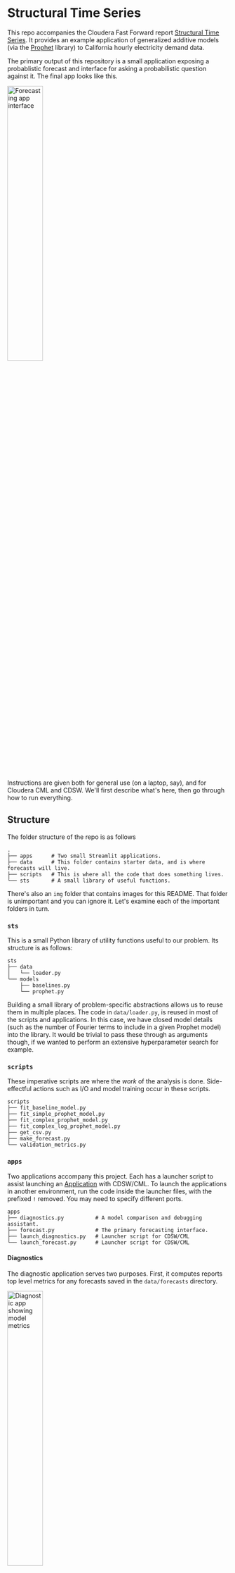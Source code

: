 # Structural Time Series

This repo accompanies the Cloudera Fast Forward report [Structural Time Series](https://structural-time-series.fastforwardlabs.com/).
It provides an example application of generalized additive models (via the [Prophet](https://facebook.github.io/prophet/) library) to California hourly electricity demand data.

The primary output of this repository is a small application exposing a probablistic forecast and interface for asking a probabilistic question against it.
The final app looks like this.

<img src="img/app.png" alt="Forecasting app interface" width="40%">

Instructions are given both for general use (on a laptop, say), and for Cloudera CML and CDSW.
We'll first describe what's here, then go through how to run everything.

## Structure

The folder structure of the repo is as follows

```
.
├── apps      # Two small Streamlit applications.
├── data      # This folder contains starter data, and is where forecasts will live.
├── scripts   # This is where all the code that does something lives.
└── sts       # A small library of useful functions.
```

There's also an `img` folder that contains images for this README.
That folder is unimportant and you can ignore it.
Let's examine each of the important folders in turn.

### `sts`

This is a small Python library of utility functions useful to our problem.
Its structure is as follows:

```
sts
├── data
│   └── loader.py
└── models
    ├── baselines.py
    └── prophet.py
```

Building a small library of problem-specific abstractions allows us to reuse them in multiple places.
The code in `data/loader.py`, is reused in most of the scripts and applications.
In this case, we have closed model details (such as the number of Fourier terms to include in a given Prophet model) into the library.
It would be trivial to pass these through as arguments though, if we wanted to perform an extensive hyperparameter search for example.

### `scripts`

These imperative scripts are where the _work_ of the analysis is done.
Side-effectful actions such as I/O and model training occur in these scripts.

```
scripts
├── fit_baseline_model.py
├── fit_simple_prophet_model.py
├── fit_complex_prophet_model.py
├── fit_complex_log_prophet_model.py
├── get_csv.py
├── make_forecast.py
└── validation_metrics.py
```

### `apps`

Two applications accompany this project.
Each has a launcher script to assist launching an [Application](https://docs.cloudera.com/machine-learning/cloud/applications/topics/ml-applications.html) with CDSW/CML.
To launch the applications in another environment, run the code inside the launcher files, with the prefixed `!` removed.
You may need to specify different ports.

```
apps
├── diagnostics.py          # A model comparison and debugging assistant.
├── forecast.py             # The primary forecasting interface.
├── launch_diagnostics.py   # Launcher script for CDSW/CML
└── launch_forecast.py      # Launcher script for CDSW/CML
```

#### Diagnostics

The diagnostic application serves two purposes.
First, it computes reports top level metrics for any forecasts saved in the `data/forecasts` directory.

<img src="img/diagnostic-metrics.png" alt="Diagnostic app showing model metrics" width="40%">

Second, it provides a few diagnostic charts, including a zoomable forecast.

<img src="img/diagnostic-chart.png" alt="Diagnostic app showing chart of forecast" width="40%">

#### Forecast

The primary forecast application (pictured at the top of this README) is a prototype user interface for the forecast this analysis generates.

## Running through the analysis

To go from a fresh clone of the repo to the final state, follow these instructions in order.

### Installation

The code and applications within were developed against Python 3.6.9, and are likely also to function with more recent versions of Python.

To install dependencies, first create and activate new virtual environment through your preferred means, then pip install from the requirements file. I recommend:

```python
python3 -m venv .venv
source .venv/bin/activate
pip install -r requirements.txt
```

In CML or CDSW, no virtual env is necessary. Instead, inside a Python 3 session, simply run

```python
!pip3 install -r requirements.txt     # notice `pip3`, not `pip`
```

Next, install the `sts` module from this repository, with

```python
pip3 install -e .
```

from inside the root directory of this repo.

### Data

We use historic California electricity demand data from the [US Energy Information Administration](https://www.eia.gov/opendata/qb.php?category=3389936&sdid=EBA.CAL-ALL.D.H).

A full set of data through October 12th 2020 is included as a starter.
More recent data can be fetched from the [EIA open data API](https://www.eia.gov/opendata/).
Doing so requires an API key, which must be set as an the `EIA_API_KEY` environment variable for this project (another name may be used if ).
To fetch new data, simply call the `load_california_electricity_demand` function from the `sts.data.loader` module.
The code is set up to work directly with the json response to the EIA API.
See the module for more details.

### Scripts

To fit models and generate forecasts, we call each script in turn from the `scripts` directory.

```bash
python3 scripts/fit_baseline_model.py
python3 scripts/fit_simple_prophet_model.py
python3 scripts/fit_complex_prophet_model.py
python3 scripts/fit_complex_log_prophet_model.py
```

This will fit a series of models of increasing complexity and write their outputs (the mean forecast) to the `data/forecasts` directory.
Launching the diagnostic app will show the metrics and diagnostic charts for each model.

The most compex model wins.
We can view its metrics when trained on the validation data (through 2019) by running the `scripts/validation_metrics.py` script.
We can then generate 1000 samples from the model trained on all available training data with the `scripts/make_forecast.py` script.
When those samples are written to disk, we can use the forecast app to investigate them.

The additional script, `get_csv.py`, simply fetches and writes data as a csv, which is convenient for any ad hoc analytics and interactive exploration.

## Desiderata

- Prophet strictly requires that columns are named `ds` and `y`. We have embraced this convention and coupled to it elsewhere in the codebase. A next step on building a more generically applicable application would be to decouple from this naming convention.
- By default, each time new data is fetched, it will overwrite the existing data. Similarly when a new forecast is made, it will overwrite the existing forecast. It would not be hard to adapt the code to maintain a history of fetched data or forecasts.